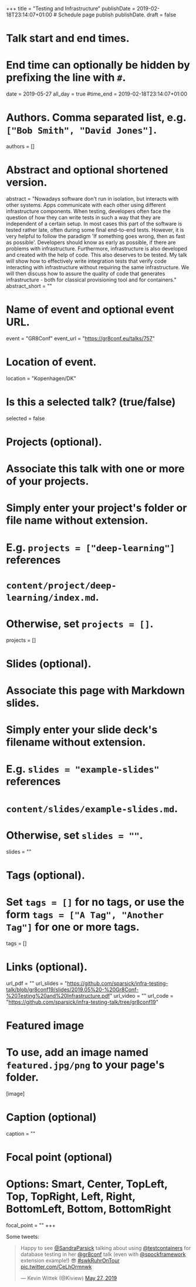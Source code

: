 +++
title = "Testing and Infrastructure"
publishDate = 2019-02-18T23:14:07+01:00  # Schedule page publish publishDate.
draft = false

# Talk start and end times.
#   End time can optionally be hidden by prefixing the line with `#`.
date = 2019-05-27
all_day = true
#time_end = 2019-02-18T23:14:07+01:00

# Authors. Comma separated list, e.g. `["Bob Smith", "David Jones"]`.
authors = []

# Abstract and optional shortened version.
abstract = "Nowadays software don't run in isolation, but interacts with other systems. Apps communicate with each other using different infrastructure components. When testing, developers often face the question of how they can write tests in such a way that they are independent of a certain setup. In most cases this part of the software is tested rather late, often during some final end-to-end tests. However, it is very helpful to follow the paradigm 'If something goes wrong, then as fast as possible'. Developers should know as early as possible, if there are problems with infrastructure. Furthermore, infrastructure is also developed and created with the help of code. This also deserves to be tested. My talk will show how to effectively write integration tests that verify code interacting with infrastructure without requiring the same infrastructure. We will then discuss how to assure the quality of code that generates infrastructure - both for classical provisioning tool and for containers."
abstract_short = ""

# Name of event and optional event URL.
event = "GR8Conf"
event_url = "https://gr8conf.eu/talks/757"

# Location of event.
location = "Kopenhagen/DK"

# Is this a selected talk? (true/false)
selected = false

# Projects (optional).
#   Associate this talk with one or more of your projects.
#   Simply enter your project's folder or file name without extension.
#   E.g. `projects = ["deep-learning"]` references
#   `content/project/deep-learning/index.md`.
#   Otherwise, set `projects = []`.
projects = []

# Slides (optional).
#   Associate this page with Markdown slides.
#   Simply enter your slide deck's filename without extension.
#   E.g. `slides = "example-slides"` references
#   `content/slides/example-slides.md`.
#   Otherwise, set `slides = ""`.
slides = ""

# Tags (optional).
#   Set `tags = []` for no tags, or use the form `tags = ["A Tag", "Another Tag"]` for one or more tags.
tags = []

# Links (optional).
url_pdf = ""
url_slides = "https://github.com/sparsick/infra-testing-talk/blob/gr8conf19/slides/2019.05%20-%20Gr8Conf-%20Testing%20and%20Infrastructure.pdf"
url_video = ""
url_code = "https://github.com/sparsick/infra-testing-talk/tree/gr8conf19"

# Featured image
# To use, add an image named `featured.jpg/png` to your page's folder.
[image]
  # Caption (optional)
  caption = ""

  # Focal point (optional)
  # Options: Smart, Center, TopLeft, Top, TopRight, Left, Right, BottomLeft, Bottom, BottomRight
  focal_point = ""
+++

Some tweets:

<blockquote class="twitter-tweet" data-partner="tweetdeck"><p lang="en" dir="ltr">Happy to see <a href="https://twitter.com/SandraParsick?ref_src=twsrc%5Etfw">@SandraParsick</a> talking about using <a href="https://twitter.com/testcontainers?ref_src=twsrc%5Etfw">@testcontainers</a> for database testing in her <a href="https://twitter.com/gr8conf?ref_src=twsrc%5Etfw">@gr8conf</a> talk (even with <a href="https://twitter.com/spockframework?ref_src=twsrc%5Etfw">@spockframework</a> extension example!) 😎 <a href="https://twitter.com/hashtag/swkRuhrOnTour?src=hash&amp;ref_src=twsrc%5Etfw">#swkRuhrOnTour</a> <a href="https://t.co/CeLhOrmnwk">pic.twitter.com/CeLhOrmnwk</a></p>&mdash; Kevin Wittek (@Kiview) <a href="https://twitter.com/Kiview/status/1133029010408181760?ref_src=twsrc%5Etfw">May 27, 2019</a></blockquote>
<script async src="https://platform.twitter.com/widgets.js" charset="utf-8"></script>
